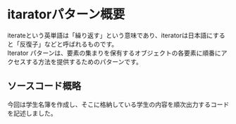 # itaratorパターン概要
iterateという英単語は「繰り返す」という意味であり、iteratorは日本語にすると「反復子」などと呼ばれるものです。  
Iterator パターンは、要素の集まりを保有するオブジェクトの各要素に順番にアクセスする方法を提供するためのパターンです。  

## ソースコード概略
今回は学生名簿を作成し、そこに格納している学生の内容を順次出力するコードを記述しました。  
